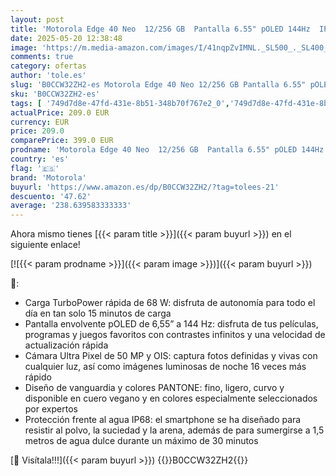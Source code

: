 ```yaml
---
layout: post
title: 'Motorola Edge 40 Neo  12/256 GB  Pantalla 6.55" pOLED 144Hz  IP 68  cámara 50MP Ultra Pixel  iOS  Carga 68W TurboPower  Dolby Atmos Audio  Android 13  batería 5000 mAh  Dual SIM  Azul  Versión ES/PT '
date: 2025-05-20 12:38:48
image: 'https://m.media-amazon.com/images/I/41nqpZvIMNL._SL500_._SL400_.jpg'
comments: true
category: ofertas
author: 'tole.es'
slug: 'B0CCW32ZH2-es Motorola Edge 40 Neo 12/256 GB Pantalla 6.55" pOLED 144Hz...'
sku: 'B0CCW32ZH2-es'
tags: [ '749d7d8e-47fd-431e-8b51-348b70f767e2_0','749d7d8e-47fd-431e-8b51-348b70f767e2_101','749d7d8e-47fd-431e-8b51-348b70f767e2_8001','749d7d8e-47fd-431e-8b51-348b70f767e2_9001','Arborist Merchandising Root','Comunicación móvil y accesorios','Electrónica','Los favoritos de nuestros clientes: Electrónica','Móviles','Móviles y smartphones libres','Self Service','Special Features Stores','Teléfono Móvil Gaming','Wireless category page - Android smartphones','android','motorola','🇪🇸', ]
actualPrice: 209.0 EUR
currency: EUR
price: 209.0
comparePrice: 399.0 EUR
prodname: 'Motorola Edge 40 Neo  12/256 GB  Pantalla 6.55" pOLED 144Hz  IP 68  cámara 50MP Ultra Pixel  iOS  Carga 68W TurboPower  Dolby Atmos Audio  Android 13  batería 5000 mAh  Dual SIM  Azul  Versión ES/PT '
country: 'es'
flag: '🇪🇸'
brand: 'Motorola'
buyurl: 'https://www.amazon.es/dp/B0CCW32ZH2/?tag=tolees-21'
descuento: '47.62'
average: '238.639583333333'
---
```


Ahora mismo tienes [{{< param title >}}]({{< param buyurl >}}) en el siguiente enlace!

[![{{< param prodname >}}]({{< param image >}})]({{< param buyurl >}})

🔎:

- Carga TurboPower rápida de 68 W: disfruta de autonomía para todo el día en tan solo 15 minutos de carga
- Pantalla envolvente pOLED de 6,55” a 144 Hz: disfruta de tus películas, programas y juegos favoritos con contrastes infinitos y una velocidad de actualización rápida
- Cámara Ultra Pixel de 50 MP y OIS: captura fotos definidas y vivas con cualquier luz, así como imágenes luminosas de noche 16 veces más rápido
- Diseño de vanguardia y colores PANTONE: fino, ligero, curvo y disponible en cuero vegano y en colores especialmente seleccionados por expertos
- Protección frente al agua IP68: el smartphone se ha diseñado para resistir al polvo, la suciedad y la arena, además de para sumergirse a 1,5 metros de agua dulce durante un máximo de 30 minutos

[🛒 Visítala!!!]({{< param buyurl >}})
{{<world>}}B0CCW32ZH2{{</world>}}
